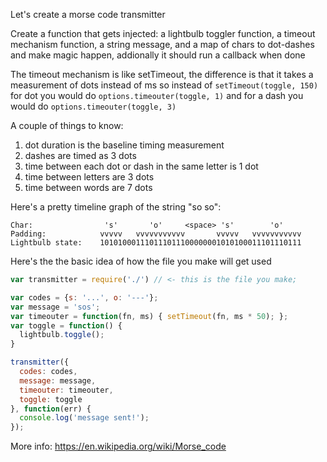 Let's create a morse code transmitter

Create a function that gets injected: a lightbulb toggler function, a timeout mechanism function, a string message, and a map of chars to dot-dashes and make magic happen, addionally it should run a callback when done

The timeout mechanism is like setTimeout, the difference is that it takes a measurement of dots instead of ms so instead of `setTimeout(toggle, 150)` for dot you would do `options.timeouter(toggle, 1)` and for a dash you would do `options.timeouter(toggle, 3)`

A couple of things to know:

1. dot duration is the baseline timing measurement
2. dashes are timed as 3 dots
3. time between each dot or dash in the same letter is 1 dot
3. time between letters are 3 dots
4. time between words are 7 dots

Here's a pretty timeline graph of the string "so so":

```
Char:                's'       'o'     <space> 's'        'o'
Padding:            vvvvv   vvvvvvvvvvv       vvvvv   vvvvvvvvvvv
Lightbulb state:    101010001110111011100000001010100011101110111
```

Here's the the basic idea of how the file you make will get used

```js
var transmitter = require('./') // <- this is the file you make;

var codes = {s: '...', o: '---'};
var message = 'sos';
var timeouter = function(fn, ms) { setTimeout(fn, ms * 50); };
var toggle = function() {
  lightbulb.toggle();
}

transmitter({
  codes: codes,
  message: message,
  timeouter: timeouter,
  toggle: toggle
}, function(err) {
  console.log('message sent!');
});


```

More info: https://en.wikipedia.org/wiki/Morse_code

